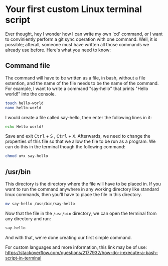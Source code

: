 # Your first custom Linux terminal script 
Ever thought, hey I wonder how I can write my own 'cd' command, or I want to conviniently perform a git sync operation with one command. Well, it is possible; afterall, someone must have written all those commands we already use before. Here's what you need to know:
## Command file
The command will have to be written as a file, in bash, without a file extention, and the name of the file needs to be the name of the command. For example, I want to write a command "say-hello" that prints "Hello world!" into the console. 
```bash
touch hello-world
nano hello-world
```
I would create a file called say-hello, then enter the following lines in it:
```bash 
echo Hello world!
```
Save and exit <kbd>Ctrl</kbd> + <kbd>S</kbd> , <kbd>Ctrl</kbd> + <kbd>X</kbd>. Afterwards, we need to change the properties of this file so that we allow the file to be run as a program. We can do this in the terminal though the following command:
```bash
chmod u+x say-hello
```
## /usr/bin
This directory is the directory where the file will have to be placed in. If you want to run the command anywhere in any working directory like standard linux commands, then you'll have to place the  file in this directory. 
```bash
mv say-hello /usr/bin/say-hello
```
Now that the file in the `/usr/bin` directory, we can open the terminal from any directory and run:
```bash 
say-hello
```
And with that, we're done creating our first simple command. 

For custom languages and more information, this link may be of use:
https://stackoverflow.com/questions/2177932/how-do-i-execute-a-bash-script-in-terminal